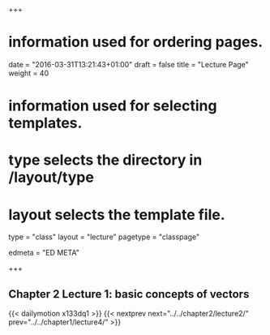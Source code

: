 +++
# information used for ordering pages.
date = "2016-03-31T13:21:43+01:00"
draft = false
title = "Lecture Page"
weight = 40

# information used for selecting templates.
# type selects the directory in /layout/type
# layout selects the template file.

type   = "class"
layout = "lecture"
pagetype = "classpage"





edmeta = "ED META"

+++
## Chapter 2 Lecture 1: basic concepts of vectors
{{< dailymotion x133dq1 >}}
{{< nextprev next="../../chapter2/lecture2/"     prev="../../chapter1/lecture4/"  >}}


